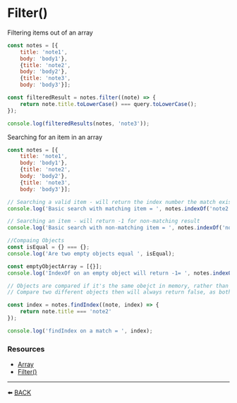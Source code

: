 # Filter()

Filtering items out of an array

```javascript
const notes = [{
    title: 'note1',
    body: 'body1'},
    {title: 'note2',
    body: 'body2'},
    {title: 'note3',
    body: 'body3'}];

const filteredResult = notes.filter((note) => {
    return note.title.toLowerCase() === query.toLowerCase();
});

console.log(filteredResults(notes, 'note3'));
```

Searching for an item in an array

```javascript
const notes = [{
    title: 'note1',
    body: 'body1'},
    {title: 'note2',
    body: 'body2'},
    {title: 'note3',
    body: 'body3'}];

// Searching a valid item - will return the index number the match exists
console.log('Basic search with matching item = ', notes.indexOf('note2'));

// Searching an item - will return -1 for non-matching result
console.log('Basic search with non-matching item = ', notes.indexOf('note5'));

//Compaing Objects
const isEqual = {} === {};
console.log('Are two empty objects equal ', isEqual);

const emptyObjectArray = [{}];
console.log('IndexOf on an empty object will return -1= ', notes.indexOf({}));

// Objects are compared if it's the same obejct in memory, rather than  if two objects contain the same properties
// Compare two different objects then will always return false, as both obejcts will live in different bits within memory

const index = notes.findIndex((note, index) => {
    return note.title === 'note2'
});

console.log('findIndex on a match = ', index);
```
### Resources
-   [Array](https://developer.mozilla.org/en-US/docs/Web/JavaScript/Reference/Global_Objects/Array) 
-   [Filter()](https://developer.mozilla.org/en-US/docs/Web/JavaScript/Reference/Global_Objects/Array/filter)

---

:arrow_left: [BACK](../README.md)